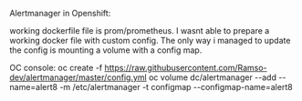 Alertmanager in Openshift:

working dockerfile file is prom/prometheus. I wasnt able to prepare a working docker file with custom config. The only way i managed to update the config is mounting a volume with a config map.

OC console:
oc create -f https://raw.githubusercontent.com/Ramso-dev/alertmanager/master/config.yml
oc volume dc/alertmanager --add --name=alert8 -m /etc/alertmanager -t configmap --configmap-name=alert8